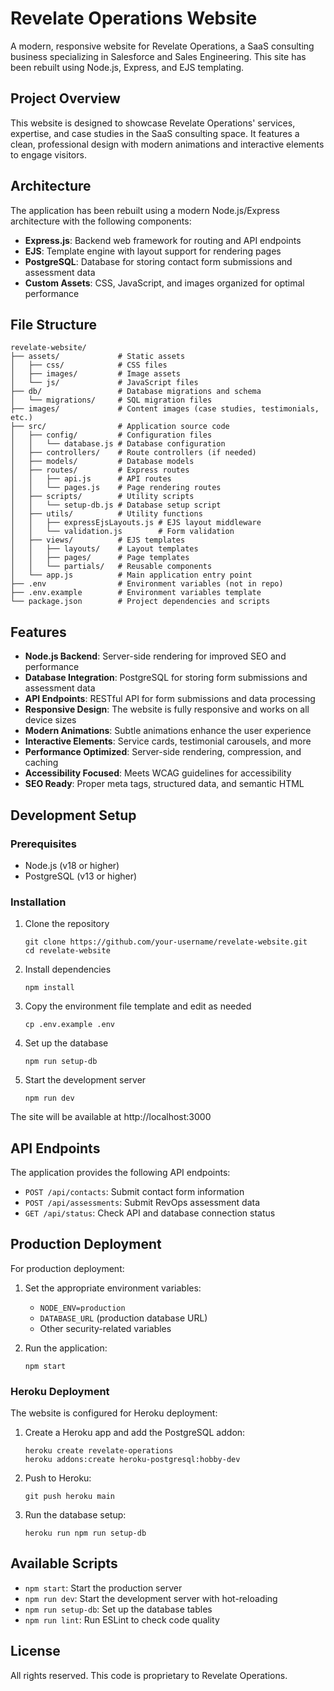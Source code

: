 # Revelate Operations Website

A modern, responsive website for Revelate Operations, a SaaS consulting business specializing in Salesforce and Sales Engineering. This site has been rebuilt using Node.js, Express, and EJS templating.

## Project Overview

This website is designed to showcase Revelate Operations' services, expertise, and case studies in the SaaS consulting space. It features a clean, professional design with modern animations and interactive elements to engage visitors.

## Architecture

The application has been rebuilt using a modern Node.js/Express architecture with the following components:

- **Express.js**: Backend web framework for routing and API endpoints
- **EJS**: Template engine with layout support for rendering pages
- **PostgreSQL**: Database for storing contact form submissions and assessment data
- **Custom Assets**: CSS, JavaScript, and images organized for optimal performance

## File Structure

```
revelate-website/
├── assets/             # Static assets
│   ├── css/            # CSS files
│   ├── images/         # Image assets
│   └── js/             # JavaScript files
├── db/                 # Database migrations and schema
│   └── migrations/     # SQL migration files
├── images/             # Content images (case studies, testimonials, etc.)
├── src/                # Application source code
│   ├── config/         # Configuration files
│   │   └── database.js # Database configuration
│   ├── controllers/    # Route controllers (if needed)
│   ├── models/         # Database models
│   ├── routes/         # Express routes
│   │   ├── api.js      # API routes
│   │   └── pages.js    # Page rendering routes
│   ├── scripts/        # Utility scripts
│   │   └── setup-db.js # Database setup script
│   ├── utils/          # Utility functions
│   │   ├── expressEjsLayouts.js # EJS layout middleware
│   │   └── validation.js        # Form validation
│   ├── views/          # EJS templates
│   │   ├── layouts/    # Layout templates
│   │   ├── pages/      # Page templates
│   │   └── partials/   # Reusable components
│   └── app.js          # Main application entry point
├── .env                # Environment variables (not in repo)
├── .env.example        # Environment variables template
└── package.json        # Project dependencies and scripts
```

## Features

- **Node.js Backend**: Server-side rendering for improved SEO and performance
- **Database Integration**: PostgreSQL for storing form submissions and assessment data
- **API Endpoints**: RESTful API for form submissions and data processing
- **Responsive Design**: The website is fully responsive and works on all device sizes
- **Modern Animations**: Subtle animations enhance the user experience
- **Interactive Elements**: Service cards, testimonial carousels, and more
- **Performance Optimized**: Server-side rendering, compression, and caching
- **Accessibility Focused**: Meets WCAG guidelines for accessibility
- **SEO Ready**: Proper meta tags, structured data, and semantic HTML

## Development Setup

### Prerequisites

- Node.js (v18 or higher)
- PostgreSQL (v13 or higher)

### Installation

1. Clone the repository
   ```
   git clone https://github.com/your-username/revelate-website.git
   cd revelate-website
   ```

2. Install dependencies
   ```
   npm install
   ```

3. Copy the environment file template and edit as needed
   ```
   cp .env.example .env
   ```

4. Set up the database
   ```
   npm run setup-db
   ```

5. Start the development server
   ```
   npm run dev
   ```

The site will be available at http://localhost:3000

## API Endpoints

The application provides the following API endpoints:

- `POST /api/contacts`: Submit contact form information
- `POST /api/assessments`: Submit RevOps assessment data
- `GET /api/status`: Check API and database connection status

## Production Deployment

For production deployment:

1. Set the appropriate environment variables:
   - `NODE_ENV=production`
   - `DATABASE_URL` (production database URL)
   - Other security-related variables

2. Run the application:
   ```
   npm start
   ```

### Heroku Deployment

The website is configured for Heroku deployment:

1. Create a Heroku app and add the PostgreSQL addon:
   ```
   heroku create revelate-operations
   heroku addons:create heroku-postgresql:hobby-dev
   ```

2. Push to Heroku:
   ```
   git push heroku main
   ```

3. Run the database setup:
   ```
   heroku run npm run setup-db
   ```

## Available Scripts

- `npm start`: Start the production server
- `npm run dev`: Start the development server with hot-reloading
- `npm run setup-db`: Set up the database tables
- `npm run lint`: Run ESLint to check code quality

## License

All rights reserved. This code is proprietary to Revelate Operations.
